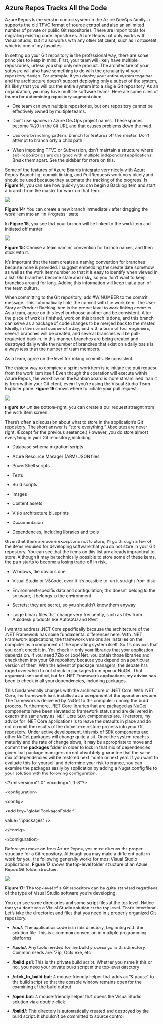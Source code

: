 Azure Repos Tracks All the Code
-------------------------------

Azure Repos is the version control system in the Azure DevOps family. It
supports the old TFVC format of source control and also an unlimited number of
private or public Git repositories. There are import tools for migrating
existing code repositories. Azure Repos not only works with Visual Studio, but
it also works with any other Git client, such as TortoiseGit, which is one of my
favorites.

In setting up your Git repository in the professional way, there are some
principles to keep in mind. First, your team will likely have multiple
repositories, unless you ship only one product. The architecture of your
software will also have something to do with the granularity of your repository
design. For example, if you deploy your entire system together and the
architecture doesn’t support deploying only a subset of the system, it’s likely
that you will put the entire system into a single Git repository. As an
organization, you may have multiple software teams. Here are some rules of thumb
for determining repository segmentation:

-   One team can own multiple repositories, but one repository cannot be
    effectively owned by multiple teams.

-   Don’t use spaces in Azure DevOps project names. These spaces become %20 in
    the Git URL and that causes problems down the road.

-   Use one branching pattern. Branch for features off the master. Don’t attempt
    to branch only a child path.

-   When importing TFVC or Subversion, don’t maintain a structure where
    sub-repositories are designed with multiple independent applications. Break
    them apart. See the sidebar for more on this.

Some of the features of Azure Boards integrate very nicely with Azure Repos.
Branching, commit linking, and Pull Requests work very nicely and should be used
because they automate the tracking of the progress. In **Figure 14**, you can
see how quickly you can begin a Backlog Item and start a branch from the master
for work on that item.

![](media/a41cf2b48b39acb019b9b0bd1aaf2daf.png)

**Figure 14:** You can create a new branch immediately after dragging the work
item into an “In Progress” state.

In **Figure 15**, you see that your branch will be linked to the work item and
initiated off master.

![](media/e47c37e476f6c0e250989f5a891e2609.png)

**Figure 15:** Choose a team naming convention for branch names, and then stick
with it.

It’s important that the team creates a naming convention for branches because
none is provided. I suggest embedding the create date somehow as well as the
work item number so that it is easy to identify when viewed in a list. Old
branches become stale and risky, so you don’t want to keep branches around for
long. Adding this information will keep that a part of the team culture.

When committing to the Git repository, add \#WINUMBER to the commit message.
This automatically links the commit with the work item. The User Story or
Product Backlog Item is the proper level to work linking commits. As a team,
agree on this level or choose another and be consistent. After the piece of work
is finished, work on this branch is done, and this branch can serve as a package
of code changes to be merged back to the master. Ideally, in the normal course
of a day, and with a team of four engineers, several branches will be created,
and several branches will be pull-requested back in. In this manner, branches
are being created and destroyed daily while the number of branches that exist on
a daily basis is always less than the number of team members.

As a team, agree on the level for linking commits. Be consistent.

The easiest way to complete a sprint work item is to initiate the pull request
from the work item itself. Even though the operation will execute within Azure
Repos, the workflow on the Kanban board is more streamlined than it is from
within your Git client, even if you’re using the Visual Studio Team Explorer
pane. **Figure 16** shows where to initiate your pull request.

![](media/d36eeb72fd73060d3b87c5a42afd3083.png)

**Figure 16:** On the bottom-right, you can create a pull request straight from
the work item screen.

There’s often a discussion about what to store in the application’s Git
repository. The short answer is “store everything.” Absolutes are never right.
(Except for the previous sentence.) However, you do store almost everything in
your Git repository, including:

-   Database schema migration scripts

-   Azure Resource Manager (ARM) JSON files

-   PowerShell scripts

-   Tests

-   Build scripts

-   Images

-   Content assets

-   Visio architecture blueprints

-   Documentation

-   Dependencies, including libraries and tools

Given that there are some exceptions not to store, I’ll go through a few of the
items required for developing software that you do not store in your Git
repository. You can see that the items on this list are already impractical to
store. Although it may be technically possible to store some of these items, the
pain starts to become a losing trade-off in risk.

-   Windows, the obvious one

-   Visual Studio or VSCode, even if it’s possible to run it straight from disk

-   Environment-specific data and configuration; this doesn’t belong to the
    software, it belongs to the environment

-   Secrets; they are secret, so you shouldn’t know them anyway

-   Large binary files that change very frequently, such as files from Autodesk
    products like AutoCAD and Revit

I want to address .NET Core specifically because the architecture of the .NET
Framework has some fundamental differences here. With .NET Framework
applications, the framework versions are installed on the computer as a
component of the operating system itself. So it’s obvious that you don’t check
it in. You check in only your libraries that your application depends on. If you
need 7Zip or Log4Net, you obtain those libraries and check them into your Git
repository because you depend on a particular version of them. With the advent
of package managers, the debate has raged over when to not check in packages
from npm or NuGet. That argument isn’t settled, but for .NET Framework
applications, my advice has been to check in all your dependencies, including
packages.

This fundamentally changes with the architecture of .NET Core. With .NET Core,
the framework isn’t installed as a component of the operation system. The
framework is delivered by NuGet to the computer running the build process.
Furthermore, .NET Core libraries that are packaged as NuGet components have been
elevated to framework status and are delivered in exactly the same way as .NET
Core SDK components are. Therefore, my advice for .NET Core applications is to
leave the defaults in place and do not commit the results of the dotnet.exe
restore process into your Git repository. Under active development, this mix of
SDK components and other NuGet packages will change quite a bit. Once the system
reaches maturity and the rate of change slows, it may be appropriate to move and
commit the **packages** folder in order to lock in that mix of dependencies
given that package managers do not absolutely guarantee that the same mix of
dependencies will be restored next month or next year. If you want to evaluate
this for yourself and determine your risk tolerance, you can examine the
packages easily by application by adding a Nuget.config file to your solution
with the following configuration.

\<?xml version="1.0" encoding="utf-8"?\>

\<configuration\>

\<config\>

\<add key="globalPackagesFolder"

value=".\\packages" /\>

\</config\>

\</configuration\>

Before you move on from Azure Repos, you must discuss the proper structure for a
Git repository. Although you may make a different pattern work for you, the
following generally works for most Visual Studio applications. **Figure 17**
shows the top-level folder structure of an Azure Repos Git folder structure.

![](media/bf7ee7bd5add605d713c6baaaa9b6403.png)

**Figure 17:** The top-level of a Git repository can be quite standard
regardless of the type of Visual Studio software you’re developing.

You can see some directories and some script files at the top level. Notice that
you don’t see a Visual Studio solution at the top level. That’s intentional.
Let’s take the directories and files that you need in a properly organized Git
repository.

-   **/src/**: The application code is in this directory, beginning with the
    solution file. This is a common convention in multiple programming platforms

-   **/tools/**: Any tools needed for the build process go in this directory.
    Common needs are 7Zip, Octo.exe, etc.

-   **/build.ps1**: This is the private build script. Whether you name it this
    or not, you need your private build script in the top-level directory

-   **/click_to_build.bat**: A mouse-friendly helper that adds an “& pause” to
    the build script so that the console window remains open for the examining
    of the build output

-   **/open.bat**: A mouse-friendly helper that opens the Visual Studio solution
    via a double-click

-   **/build/**: This directory is automatically created and destroyed by the
    build script. It shouldn’t be committed to source control
